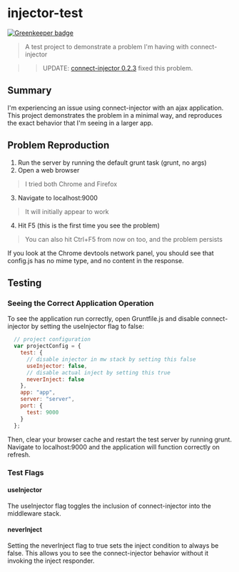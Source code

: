 # injector-test

[![Greenkeeper badge](https://badges.greenkeeper.io/localnerve/injector-test.svg)](https://greenkeeper.io/)
> A test project to demonstrate a problem I'm having with connect-injector

>> UPDATE: [connect-injector 0.2.3](https://github.com/daffl/connect-injector) fixed this problem.

## Summary
I'm experiencing an issue using connect-injector with an ajax application. This project demonstrates the problem in a minimal way, and reproduces the exact behavior that I'm seeing in a larger app.

## Problem Reproduction
1. Run the server by running the default grunt task (grunt, no args)
2. Open a web browser 
  > I tried both Chrome and Firefox
3. Navigate to localhost:9000 
  > It will initially appear to work
4. Hit F5 (this is the first time you see the problem)
  > You can also hit Ctrl+F5 from now on too, and the problem persists

If you look at the Chrome devtools network panel, you should see that config.js has no mime type, and no content in the response.

## Testing
### Seeing the Correct Application Operation
To see the application run correctly, open Gruntfile.js and disable connect-injector by setting the useInjector flag to false:
```javascript
  // project configuration
  var projectConfig = {
    test: {
      // disable injector in mw stack by setting this false
      useInjector: false,
      // disable actual inject by setting this true
      neverInject: false
    },
    app: "app",
    server: "server",
    port: {
      test: 9000
    }
  };
```
Then, clear your browser cache and restart the test server by running grunt. Navigate to localhost:9000 and the application will function correctly on refresh.

### Test Flags

#### useInjector
The useInjector flag toggles the inclusion of connect-injector into the middleware stack.

#### neverInject
Setting the neverInject flag to true sets the inject condition to always be false. This allows you to see the connect-injector behavior without it invoking the inject responder.
